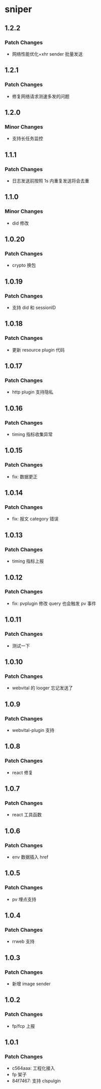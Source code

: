 # sniper

## 1.2.2

### Patch Changes

- 网络性能优化+xhr sender 批量发送

## 1.2.1

### Patch Changes

- 修复网络请求测速多发的问题

## 1.2.0

### Minor Changes

- 支持长任务监控

## 1.1.1

### Patch Changes

- 日志发送前按照 1s 内重复发送将会去重

## 1.1.0

### Minor Changes

- did 修改

## 1.0.20

### Patch Changes

- crypto 换包

## 1.0.19

### Patch Changes

- 支持 did 和 sessionID

## 1.0.18

### Patch Changes

- 更新 resource plugin 代码

## 1.0.17

### Patch Changes

- http plugin 支持隐私

## 1.0.16

### Patch Changes

- timing 指标收集异常

## 1.0.15

### Patch Changes

- fix: 数据更正

## 1.0.14

### Patch Changes

- fix: 报文 category 错误

## 1.0.13

### Patch Changes

- timing 指标上报

## 1.0.12

### Patch Changes

- fix: pvplugin 修改 query 也会触发 pv 事件

## 1.0.11

### Patch Changes

- 测试一下

## 1.0.10

### Patch Changes

- webvital 的 looger 忘记发送了

## 1.0.9

### Patch Changes

- webvital-plugin 支持

## 1.0.8

### Patch Changes

- react 修复

## 1.0.7

### Patch Changes

- react 工具函数

## 1.0.6

### Patch Changes

- env 数据插入 href

## 1.0.5

### Patch Changes

- pv 埋点支持

## 1.0.4

### Patch Changes

- rrweb 支持

## 1.0.3

### Patch Changes

- 新增 image sender

## 1.0.2

### Patch Changes

- fp/fcp 上报

## 1.0.1

### Patch Changes

- c564aaa: 工程化接入
- fp 架子
- 84f7467: 支持 clspulgin
